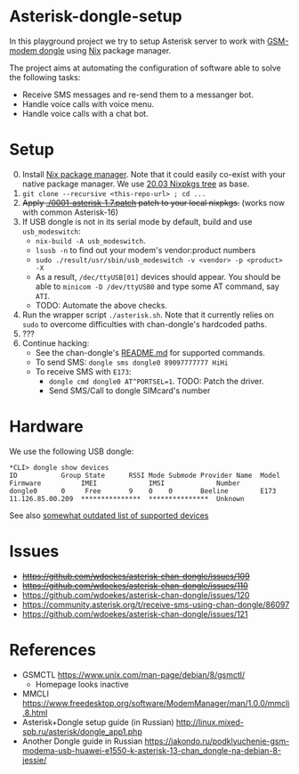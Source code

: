 Asterisk-dongle-setup
=====================

In this playground project we try to setup Asterisk server to work with
[GSM-modem dongle](https://github.com/wdoekes/asterisk-chan-dongle) using
[Nix](https://nixos.org) package manager.

The project aims at automating the configuration of software able to solve the following
tasks:

* Receive SMS messages and re-send them to a messanger bot.
* Handle voice calls with voice menu.
* Handle voice calls with a chat bot.

Setup
=====

0. Install [Nix package manager](https://nixos.org/guides/install-nix.html).
   Note that it could easily co-exist with your native package manager. We use [20.03 Nixpkgs tree](https://github.com/NixOS/nixpkgs/tree/076c67fdea6d0529a568c7d0e0a72e6bc161ecf5/) as base.
1. `git clone --recursive <this-repo-url> ; cd ...`
2. ~~Apply [./0001-asterisk-1.7.patch](./0001-asterisk-1.7.patch) patch to your
   local nixpkgs.~~ (works now with common Asterisk-16)
3. If USB dongle is not in its serial mode by default, build and use
   `usb_modeswitch`:
   * `nix-build -A usb_modeswitch`.
   * `lsusb -n` to find out your modem's vendor:product numbers
   * `sudo ./result/usr/sbin/usb_modeswitch -v <vendor> -p <product> -X`
   * As a result, `/dec/ttyUSB[01]` devices should appear. You should be able
     to `minicom -D /dev/ttyUSB0` and type some AT command, say `ATI`.
   * TODO: Automate the above checks.
4. Run the wrapper script `./asterisk.sh`. Note that it currently relies on `sudo` to overcome
   difficulties with chan-dongle's hardcoded paths.
5. ???
6. Continue hacking:
   * See the chan-dongle's [README.md](https://github.com/wdoekes/asterisk-chan-dongle)
     for supported commands.
   * To send SMS: `dongle sms dongle0 89097777777 HiHi`
   * To receive SMS with `E173`:
     - `dongle cmd dongle0 AT^PORTSEL=1`. TODO: Patch the driver.
     - Send SMS/Call to dongle SIMcard's number

Hardware
========

We use the following USB dongle:

```
*CLI> dongle show devices
ID           Group State      RSSI Mode Submode Provider Name  Model      Firmware          IMEI             IMSI             Number        
dongle0      0     Free       9    0    0       Beeline        E173       11.126.85.00.209  ***************  ***************  Unknown       
```

See also [somewhat outdated list of supported devices](https://github.com/bg111/asterisk-chan-dongle/wiki/Requirements-and-Limitations)

Issues
======

* ~~https://github.com/wdoekes/asterisk-chan-dongle/issues/109~~
* ~~https://github.com/wdoekes/asterisk-chan-dongle/issues/110~~
* https://github.com/wdoekes/asterisk-chan-dongle/issues/120
* https://community.asterisk.org/t/receive-sms-using-chan-dongle/86097
* https://github.com/wdoekes/asterisk-chan-dongle/issues/121


References
==========

* GSMCTL https://www.unix.com/man-page/debian/8/gsmctl/
  - Homepage looks inactive
* MMCLI https://www.freedesktop.org/software/ModemManager/man/1.0.0/mmcli.8.html
* Asterisk+Dongle setup guide (in Russian)
  http://linux.mixed-spb.ru/asterisk/dongle_app1.php
* Another Dongle guide in Russian
  https://jakondo.ru/podklyuchenie-gsm-modema-usb-huawei-e1550-k-asterisk-13-chan_dongle-na-debian-8-jessie/

